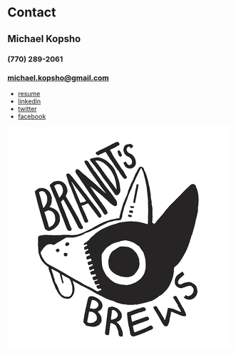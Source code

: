 <head>
  <link rel="icon" href="BrandtsBrewVector2-1.png" type="image/png">
</head>

# Contact
## Michael Kopsho
### (770) 289-2061
### michael.kopsho@gmail.com
* [resume](/resume.html)
* [linkedin](https://www.linkedin.com/in/michael-kopsho-b2b37a2a/)
* [twitter](https://twitter.com/Michael_Tsunam1)
* [facebook](https://www.facebook.com/Rembrandt89)

[![Brandt's Brews](/images/BrandtsBrewVector.png)](https://www.instagram.com/hikari_smoked_bacon/?hl=en)

